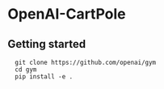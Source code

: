 # OpenAI-CartPole
## Getting started
```
  git clone https://github.com/openai/gym
  cd gym
  pip install -e .
```
